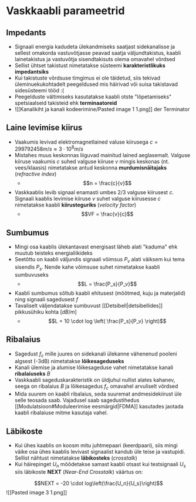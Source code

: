 # Vaskkaabli parameetrid
## Impedants
- Signaali energia kadudeta ülekandmiseks saatjast sidekanalisse ja sellest omakorda vastuvõtjasse peavad saatja väljundtakistus, kaabli lainetakistus ja vastuvõtja sisendtakisuts olema omavahel võrdsed
- Sellist ühtset takistust nimetatakse süsteemi **karakteristlikuks impedantsiks**
- Kui takistuste võrdsuse timgimus ei ole täidetud, siis tekivad üleminuekukohtadelt peegeldused mis häirivad või suisa takistavad sidesüsteemi tööd :(
- Peegelduste vältimiseks kasutatakse kaabli otste "lõpetamiseks" spetsiaalseid takisteid ehk **terminaatoreid**
- ![[Kanalikiht ja kanali kodeerimine/Pasted image 1 1.png]] der Terminator
## Laine levimise kiirus
- Vaakumis levivad elektromagnetlained valuse kiirusega $c= 299792458 m/s \approx 3 \cdot 10^8 m/s$
- Mistahes muus keskonnas liiguvad mainitud lained aeglasemalt. Valguse kiiruse vaakumis $c$ suhed valguse kiiruse $v$ mingis keskonas (nt. vees/klaasis) nimetatakse antud keskonna **murdumisnäitajaks** (*refractive index*)
	- $$n = \frac{c}{v}$$
- Vaskkaablis levib signaal enamasti umbes $2/3$ valguse kiirusest $c$. Signaali kaablis levimise kiiruse $v$ suhet valguse kiirusesse $c$ nimetatakse kaabli **kiirusteguriks** (*velocity factor*)
	- $$VF = \frac{v}{c}$$ 
## Sumbumus
- Mingi osa kaablis ülekantavast energisast läheb alati "kaduma" ehk muutub teisteks energialiikideks
- Seetõttu on kaabli väljundis signaali võimsus $P_v$ alati väiksem kui tema sisendis $P_s$. Nende kahe võimsuse suhet nimetatakse kaabli sumbuvuseks
	- $$L = \frac{P_s}{P_v}$$
- Kaabli sumbumus sõltub kaabli ehitusest (mõõtmed, kuju ja materjalid) ning signaali sagedusest $f$
- Tavaliselt väljendatakse sumbuvust [[Detsibell|detsibellides]] pikkusühiku kohta $[dB/m]$
	- $$L = 10 \cdot log \left( \frac{P_s}{P_v} \right)$$

## Ribalaius
- Sagedust $f_c$ mille juures on sidekanali ülekanne vähenenud pooleni algsest (-3dB) nimetatakse **lõikesageduseks**
- Kanali ülemise ja alumise lõikesageduse vahet nimetatakse kanali **ribalaiuseks** $B$
- Vaskkaabli sageduskarakteristik on üldjuhul nullist alates kahanev, seega on ribalaius $B$ ja lõikesagedus $f_c$ omavahel arvuliselt võrdsed
- Mida suurem on kaabli ribalaius, seda suuremat andmesidekiirust üle selle teosada saab. Vajadusel saab sagedustihedus [[Modulatsioon#Moduleerimise eesmärgid|FDMA]] kasutades jaotada kaabli ribalaiuse mitme kasutaja vahel.

## Läbikoste
- Kui ühes kaablis on koosm mitu juhtmepaari (keerdpaari), siis mingi väike osa ühes kaablis levivast signaalist kandub üle teise ja vastupidi. Sellist nähtust nimetatakse **läbikosteks** (*crosstalk*)
- Kui häirepinget $U_n$ mõõdetakse samast kaabli otsast kui testsignaali $U_s$ siis läbikoste **NEXT** (*Near-End Crosstalk*) väärtus on:

$$NEXT = -20 \cdot log\left(\frac{U_n}{U_s}\right)$$
![[Pasted image 3 1.png]]